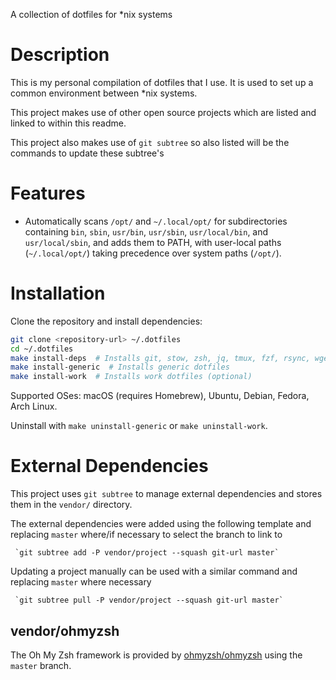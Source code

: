A collection of dotfiles for \*nix systems

# Description

This is my personal compilation of dotfiles that I use. It is used to set up a common environment between \*nix systems.

This project makes use of other open source projects which are listed and linked to within this readme.

This project also makes use of `git subtree` so also listed will be the commands to update these subtree's

# Features

- Automatically scans `/opt/` and `~/.local/opt/` for subdirectories containing `bin`, `sbin`, `usr/bin`, `usr/sbin`, `usr/local/bin`, and `usr/local/sbin`, and adds them to PATH, with user-local paths (`~/.local/opt/`) taking precedence over system paths (`/opt/`).

# Installation

Clone the repository and install dependencies:

```bash
git clone <repository-url> ~/.dotfiles
cd ~/.dotfiles
make install-deps  # Installs git, stow, zsh, jq, tmux, fzf, rsync, wget if needed
make install-generic  # Installs generic dotfiles
make install-work  # Installs work dotfiles (optional)
```

Supported OSes: macOS (requires Homebrew), Ubuntu, Debian, Fedora, Arch Linux.

Uninstall with `make uninstall-generic` or `make uninstall-work`.

# External Dependencies

This project uses `git subtree` to manage external dependencies and stores them in the `vendor/` directory.

The external dependencies were added using the following template and replacing `master` where/if necessary to select the branch to link to

     `git subtree add -P vendor/project --squash git-url master`

Updating a project manually can be used with a similar command and replacing `master` where necessary

     `git subtree pull -P vendor/project --squash git-url master`

## vendor/ohmyzsh

The Oh My Zsh framework is provided by [ohmyzsh/ohmyzsh](https://github.com/ohmyzsh/ohmyzsh) using the `master` branch.




